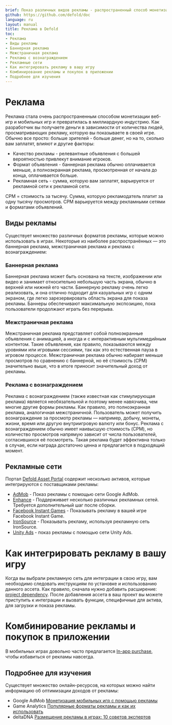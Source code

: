 ```yaml
---
brief: Показ различных видов рекламы - распространенный способ монетизации мобильных и веб игр. В этом руководстве показано несколько способов монетизации игры с помощью рекламы.
github: https://github.com/defold/doc
language: ru
layout: manual
title: Реклама в Defold
toc:
- Реклама
- Виды рекламы
- Баннерная реклама
- Межстраничная реклама
- Реклама с вознаграждением
- Рекламные сети
- Как интегрировать рекламу в вашу игру
- Комбинирование рекламы и покупок в приложении
- Подробнее для изучения
---
```


# Реклама

Реклама стала очень распространенным способом монетизации веб-игр и мобильных игр и превратилась в миллиардную индустрию. Как разработчик вы получаете деньги в зависимости от количества людей, просматривающих рекламу, которую вы показываете в своей игре. Обычно все просто: больше зрителей - больше денег, но на то, сколько вам заплатят, влияют и другие факторы:

* Качество рекламы - релевантные объявления с большей вероятностью привлекут внимание игроков.
* Формат объявления - баннерная реклама обычно оплачивается меньше, а полноэкранная реклама, просмотренная от начала до конца, оплачивается больше.
* Рекламная сеть - сумма, которую вам заплатят, варьируется от рекламной сети к рекламной сети.

<div class='sidenote' markdown='1'>
CPM = стоимость за тысячу. Сумма, которую рекламодатель платит за одну тысячу просмотров. CPM варьируется между рекламными сетями и форматами объявлений.
</div>

## Виды рекламы

Существует множество различных форматов рекламы, которые можно использовать в играх. Некоторые из наиболее распространённых — это баннерная реклама, межстраничная реклама и реклама с вознаграждением:

### Баннерная реклама

Баннерная реклама может быть основана на тексте, изображении или видео и занимает относительно небольшую часть экрана, обычно в верхней или нижней его части. Баннерную рекламу очень легко реализовать, и она отлично подходит для казуальных игр с одним экраном, где легко зарезервировать область экрана для показа рекламы. Баннеры обеспечивают максимальную экспозицию, пока пользователи продолжают играть без перерыва.

### Межстраничная реклама

Межстраничная реклама представляет собой полноэкранные объявления с анимацией, а иногда и с интерактивным мультимедийным контентом. Такие объявления, как правило, показываются между уровнями или игровыми сессиями, так как это естественная пауза в игровом процессе. Межстраничная реклама обычно набирает меньше просмотров по сравнению с баннерной, но её стоимость (CPM) значительно выше, что в итоге приносит значительный доход от рекламы.

### Реклама с вознаграждением

Реклама с вознаграждением (также известная как стимулирующая реклама) является необязательной и поэтому менее навязчива, чем многие другие формы рекламы. Как правило, это полноэкранная реклама, аналогичная межстраничной. Пользователь может получить вознаграждение за просмотр рекламы — например, добычу, монеты, жизни, время или другую внутриигровую валюту или бонус. Реклама с вознаграждением обычно имеет наивысшую стоимость (CPM), но количество просмотров напрямую зависит от числа пользователей, согласившихся её посмотреть. Такая реклама будет эффективна только в случае, если награда достаточно ценна и предлагается в подходящий момент.


## Рекламные сети

Портал [Defold Asset Portal](/tags/stars/ads/) содержит несколько активов, которые интегрируются с поставщиками рекламы:

* [AdMob](https://defold.com/assets/admob-defold/) - Показ рекламы с помощью сети Google AdMob.
* [Enhance](https://defold.com/assets/enhance/) - Поддерживает несколько различных рекламных сетей. Требуется дополнительный шаг после сборки.
* [Facebook Instant Games](https://defold.com/assets/facebookinstantgames/) - Показывать рекламу в вашей игре Facebook Instant Game.
* [IronSource](https://defold.com/assets/ironsource/) - Показывать рекламу, используя рекламную сеть IronSource.
* [Unity Ads](https://defold.com/assets/defvideoads/) - показ рекламы с помощью сети Unity Ads.


# Как интегрировать рекламу в вашу игру

Когда вы выбрали рекламную сеть для интеграции в свою игру, вам необходимо следовать инструкциям по установке и использованию данного ассета. Как правило, сначала нужно добавить расширение: [project dependency](/manuals/libraries/#setting-up-library-dependencies). После добавления ассета в ваш проект вы можете приступить к интеграции и вызвать функции, специфичные для актива, для загрузки и показа рекламы.


# Комбинирование рекламы и покупок в приложении

В мобильных играх довольно часто предлагается [In-app purchase](/manuals/iap), чтобы избавиться от рекламы навсегда.


## Подробнее для изучения

Существует множество онлайн-ресурсов, на которых можно найти информацию об оптимизации доходов от рекламы:

* Google AdMob [Монетизация мобильных игр с помощью рекламы](https://admob.google.com/home/resources/monetize-mobile-game-with-ads/)
* Game Analytics [Популярные форматы рекламы и как их использовать](https://gameanalytics.com/blog/popular-mobile-game-ad-formats.html)
* deltaDNA [Размещение рекламы в играх: 10 советов экспертов](https://deltadna.com/blog/ad-serving-in-games-10-tips/)